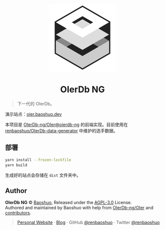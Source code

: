 <p align="center"><img src="src/assets/logo-white.png"></p>

<h1 align="center">OIerDb NG</h1>

> 下一代的 OIerDb。

演示站点：[oier.baoshuo.dev](https://oier.baoshuo.dev)

本项目是 [OIerDb-ng/OIer@oierdb-ng](https://github.com/OIerDb-ng/OIer) 的前端实现。目前使用在 [renbaoshuo/OIerDb-data-generator](https://github.com/renbaoshuo/OIerDb-data-generator) 中维护的选手数据。

## 部署

```bash
yarn install --frozen-lockfile
yarn build
```

生成好的站点会存储在 `dist` 文件夹中。

## Author

**OIerDb NG** © [Baoshuo](https://github.com/renbaoshuo), Released under the [AGPL-3.0](./LICENSE) License.<br>
Authored and maintained by Baoshuo with help from [OIerDb-ng/OIer](https://github.com/OIerDb-ng/OIer) and [contributors](https://github.com/renbaoshuo/OIerDb/contributors).

> [Personal Website](https://baoshuo.ren) · [Blog](https://blog.baoshuo.ren) · GitHub [@renbaoshuo](https://github.com/renbaoshuo) · Twitter [@renbaoshuo](https://twitter.com/renbaoshuo)

